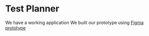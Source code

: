 # Test Planner
We have a working application
We built our prototype using [Figma prototype](https://www.figma.com/proto/T4mpYnM76EdIPN5WVCQ58T/Test-Planner?node-id=1060%3A909&scaling=contain&page-id=4%3A0&starting-point-node-id=1013%3A3359&show-proto-sidebar=1)
